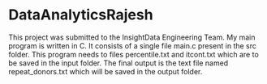 # DataAnalyticsRajesh


This project was submitted to the InsightData Engineering Team. My main program is written in C. It consists of a single file main.c present in the src folder. This program needs to files percentile.txt and itcont.txt which are to be saved in the input folder. The final output is the text file named repeat_donors.txt which will be saved in the output folder. 
